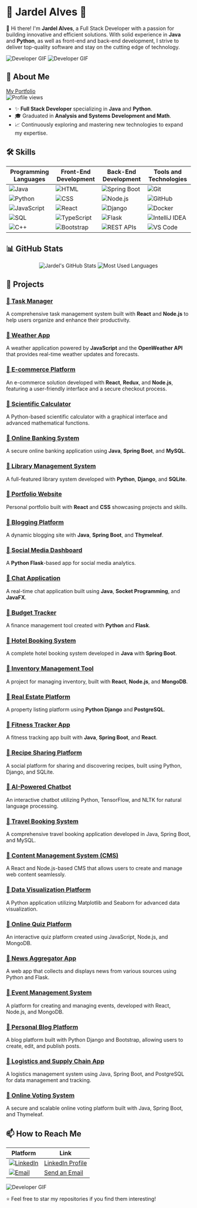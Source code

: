 # 🗽 Jardel Alves 🗽

👋 Hi there! I'm **Jardel Alves**, a Full Stack Developer with a passion for building innovative and efficient solutions. With solid experience in **Java** and **Python**, as well as front-end and back-end development, I strive to deliver top-quality software and stay on the cutting edge of technology.

![Developer GIF](https://i.giphy.com/media/v1.Y2lkPTc5MGI3NjExeDZzZWVtZnVpeG0zZmtremR1M29pbWQxY2pyZ2FvZjZzeTAydDJodiZlcD12MV9pbnRlcm5hbF9naWZfYnlfaWQmY3Q9Zw/hGjr3wcwjGG99V6vIY/giphy.gif) ![Developer GIF](https://i.giphy.com/media/v1.Y2lkPTc5MGI3NjExM3JrZzdmNHpoMTR2b2VrMHdoOGt5N3Y0OHZiOGhrbWl3eTVvOHQwbyZlcD12MV9pbnRlcm5hbF9naWZfYnlfaWQmY3Q9Zw/dBlZwFc1QjzXseX7aT/giphy.gif)


## 🚀 About Me
[My Portfolio](https://jardelva96.github.io/)  
![Profile views](https://komarev.com/ghpvc/?username=jardelva96&color=blue)

- ✨ **Full Stack Developer** specializing in **Java** and **Python**.
- 🎓 Graduated in **Analysis and Systems Development and Math**.
- 📈 Continuously exploring and mastering new technologies to expand my expertise.

## 🛠️ Skills

| Programming Languages | Front-End Development | Back-End Development | Tools and Technologies |
| --------------------- | --------------------- | -------------------- | ---------------------- |
| ![Java](https://img.shields.io/badge/Java-ED8B00?style=for-the-badge&logo=java&logoColor=white) | ![HTML](https://img.shields.io/badge/HTML5-E34F26?style=for-the-badge&logo=html5&logoColor=white) | ![Spring Boot](https://img.shields.io/badge/Spring_Boot-6DB33F?style=for-the-badge&logo=springboot&logoColor=white) | ![Git](https://img.shields.io/badge/Git-F05032?style=for-the-badge&logo=git&logoColor=white) |
| ![Python](https://img.shields.io/badge/Python-3776AB?style=for-the-badge&logo=python&logoColor=white) | ![CSS](https://img.shields.io/badge/CSS3-1572B6?style=for-the-badge&logo=css3&logoColor=white) | ![Node.js](https://img.shields.io/badge/Node.js-339933?style=for-the-badge&logo=nodedotjs&logoColor=white) | ![GitHub](https://img.shields.io/badge/GitHub-181717?style=for-the-badge&logo=github&logoColor=white) |
| ![JavaScript](https://img.shields.io/badge/JavaScript-F7DF1E?style=for-the-badge&logo=javascript&logoColor=black) | ![React](https://img.shields.io/badge/React-20232A?style=for-the-badge&logo=react&logoColor=61DAFB) | ![Django](https://img.shields.io/badge/Django-092E20?style=for-the-badge&logo=django&logoColor=white) | ![Docker](https://img.shields.io/badge/Docker-2496ED?style=for-the-badge&logo=docker&logoColor=white) |
| ![SQL](https://img.shields.io/badge/SQL-336791?style=for-the-badge&logo=postgresql&logoColor=white) | ![TypeScript](https://img.shields.io/badge/TypeScript-007ACC?style=for-the-badge&logo=typescript&logoColor=white) | ![Flask](https://img.shields.io/badge/Flask-000000?style=for-the-badge&logo=flask&logoColor=white) | ![IntelliJ IDEA](https://img.shields.io/badge/IntelliJ_IDEA-000000?style=for-the-badge&logo=intellij-idea&logoColor=white) |
| ![C++](https://img.shields.io/badge/C%2B%2B-00599C?style=for-the-badge&logo=c%2B%2B&logoColor=white) | ![Bootstrap](https://img.shields.io/badge/Bootstrap-563D7C?style=for-the-badge&logo=bootstrap&logoColor=white) | ![REST APIs](https://img.shields.io/badge/REST-25D366?style=for-the-badge&logo=rest&logoColor=white) | ![VS Code](https://img.shields.io/badge/VS_Code-007ACC?style=for-the-badge&logo=visual-studio-code&logoColor=white) |

## 📊 GitHub Stats

<div align="center">
  <img src="https://github-readme-stats.vercel.app/api?username=jardelva96&show_icons=true&theme=radical&hide=issues,contribs&count_private=true" alt="Jardel's GitHub Stats" />
  <img src="https://github-readme-stats.vercel.app/api/top-langs/?username=jardelva96&layout=compact&theme=radical&langs_count=8" alt="Most Used Languages" />
</div>


## 🌱 Projects

### [🔹 Task Manager](https://github.com/jardelva96/task-manager)
A comprehensive task management system built with **React** and **Node.js** to help users organize and enhance their productivity.

### [🔹 Weather App](https://github.com/jardelva96/weather-app)
A weather application powered by **JavaScript** and the **OpenWeather API** that provides real-time weather updates and forecasts.

### [🔹 E-commerce Platform](https://github.com/jardelva96/e-commerce-website)
An e-commerce solution developed with **React**, **Redux**, and **Node.js**, featuring a user-friendly interface and a secure checkout process.

### [🔹 Scientific Calculator](https://github.com/jardelva96/scientific-calculator)
A Python-based scientific calculator with a graphical interface and advanced mathematical functions.

### [🔹 Online Banking System](https://github.com/jardelva96/online-banking-system)
A secure online banking application using **Java**, **Spring Boot**, and **MySQL**.

### [🔹 Library Management System](https://github.com/jardelva96/library-management-system)
A full-featured library system developed with **Python**, **Django**, and **SQLite**.

### [🔹 Portfolio Website](https://github.com/jardelva96/portfolio-website)
Personal portfolio built with **React** and **CSS** showcasing projects and skills.

### [🔹 Blogging Platform](https://github.com/jardelva96/blogging-platform)
A dynamic blogging site with **Java**, **Spring Boot**, and **Thymeleaf**.

### [🔹 Social Media Dashboard](https://github.com/jardelva96/social-media-dashboard)
A **Python Flask**-based app for social media analytics.

### [🔹 Chat Application](https://github.com/jardelva96/chat-application)
A real-time chat application built using **Java**, **Socket Programming**, and **JavaFX**.

### [🔹 Budget Tracker](https://github.com/jardelva96/budget-tracker)
A finance management tool created with **Python** and **Flask**.

### [🔹 Hotel Booking System](https://github.com/jardelva96/hotel-booking-system)
A complete hotel booking system developed in **Java** with **Spring Boot**.

### [🔹 Inventory Management Tool](https://github.com/jardelva96/inventory-management-tool)
A project for managing inventory, built with **React**, **Node.js**, and **MongoDB**.

### [🔹 Real Estate Platform](https://github.com/jardelva96/real-estate-platform)
A property listing platform using **Python Django** and **PostgreSQL**.

### [🔹 Fitness Tracker App](https://github.com/jardelva96/fitness-tracker)
A fitness tracking app built with **Java**, **Spring Boot**, and **React**.

### [🔹 Recipe Sharing Platform](https://github.com/jardelva96/fitness-tracker)
A social platform for sharing and discovering recipes, built using Python, Django, and SQLite.

### [🔹 AI-Powered Chatbot](https://github.com/jardelva96/fitness-tracker)
An interactive chatbot utilizing Python, TensorFlow, and NLTK for natural language processing.

### [🔹 Travel Booking System](https://github.com/jardelva96/fitness-tracker)
A comprehensive travel booking application developed in Java, Spring Boot, and MySQL.

### [🔹 Content Management System (CMS)](https://github.com/jardelva96/fitness-tracker)
A React and Node.js-based CMS that allows users to create and manage web content seamlessly.

### [🔹 Data Visualization Platform](https://github.com/jardelva96/fitness-tracker)
A Python application utilizing Matplotlib and Seaborn for advanced data visualization.

### [🔹 Online Quiz Platform](https://github.com/jardelva96/fitness-tracker)
An interactive quiz platform created using JavaScript, Node.js, and MongoDB.

### [🔹 News Aggregator App](https://github.com/jardelva96/fitness-tracker)
A web app that collects and displays news from various sources using Python and Flask.

### [🔹 Event Management System](https://github.com/jardelva96/fitness-tracker)
A platform for creating and managing events, developed with React, Node.js, and MongoDB.

### [🔹 Personal Blog Platform](https://github.com/jardelva96/fitness-tracker)
A blog platform built with Python Django and Bootstrap, allowing users to create, edit, and publish posts.

### [🔹 Logistics and Supply Chain App](https://github.com/jardelva96/fitness-tracker)
A logistics management system using Java, Spring Boot, and PostgreSQL for data management and tracking.

### [🔹 Online Voting System](https://github.com/jardelva96/fitness-tracker)
A secure and scalable online voting platform built with Java, Spring Boot, and Thymeleaf.

## 📫 How to Reach Me

| Platform | Link |
|----------|------|
| [![LinkedIn](https://img.shields.io/badge/LinkedIn-0077B5?style=for-the-badge&logo=linkedin&logoColor=white)](https://www.linkedin.com/in/jardel-alves96/) | [LinkedIn Profile](https://www.linkedin.com/in/jardel-alves96/) |
| [![Email](https://img.shields.io/badge/Email-D14836?style=for-the-badge&logo=gmail&logoColor=white)](mailto:jardel.va96@gmail.com) | [Send an Email](mailto:jardel.va96@gmail.com) |

![Developer GIF](https://i.giphy.com/media/v1.Y2lkPTc5MGI3NjExdXJhM3ZqeXQzeWFpaXRjZTV4bGV0d3hoYjBlc2p6bnJhZG9qOWd4bCZlcD12MV9pbnRlcm5hbF9naWZfYnlfaWQmY3Q9Zw/NLHq5dOtUtOUEjOr7W/giphy.gif)

⭐️ Feel free to star my repositories if you find them interesting!
